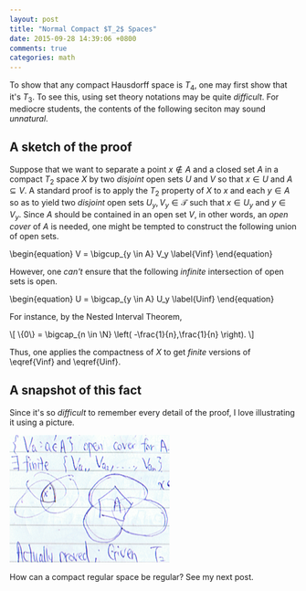 ```yaml
---
layout: post
title: "Normal Compact $T_2$ Spaces"
date: 2015-09-28 14:39:06 +0800
comments: true
categories: math
---
```


To show that any compact Hausdorff space is $T_4$, one may first show
that it's $T_3$.  To see this, using set theory notations may be quite
*difficult*.  For mediocre students, the contents of the following
seciton may sound *unnatural*.

A sketch of the proof
---

Suppose that we want to separate a point $x \notin A$ and a closed set
$A$ in a compact $T_2$ space $X$ by two *disjoint* open sets $U$ and
$V$ so that $x \in U$ and $A \subseteq V$.  A standard proof is to
apply the $T_2$ property of $X$ to $x$ and each $y \in A$ so as to
yield two *disjoint* open sets <span class="myeqn"
markdown="0">$U_y,V_y \in \mathcal{T}$ such that $x \in U_y$ and $y
\in V_y$</span>.  Since $A$ should be contained in an open set $V$, in
other words, an *open cover* of $A$ is needed, one might be tempted to
construct the following union of open sets.

<div class="myeqn">
\begin{equation}
  V = \bigcup_{y \in A} V_y
  \label{Vinf}
\end{equation}
</div>

However, one *can't* ensure that the following *infinite* intersection
of open sets is open.

<div class="myeqn">
\begin{equation}
  U = \bigcap_{y \in A} U_y
  \label{Uinf}
\end{equation}
</div>

For instance, by the Nested Interval Theorem,

<div class="myeqn">
\[
  \{0\} = \bigcap_{n \in \N} \left( -\frac{1}{n},\frac{1}{n} \right).
\]
</div>

Thus, one applies the compactness of $X$ to get *finite* versions of
\eqref{Vinf} and \eqref{Uinf}.

A snapshot of this fact
---

Since it's so *difficult* to remember every detail of the proof, I
love illustrating it using a picture.

![snapshot capturing central idea of proof][img_link]

How can a compact regular space be regular?  See my next post.

[img_link]: /images/posts/CptT2/cptT2-280.jpg
